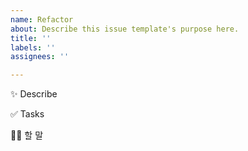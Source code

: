 ```yaml
---
name: Refactor
about: Describe this issue template's purpose here.
title: ''
labels: ''
assignees: ''

---
```


✨ Describe

✅ Tasks

🙋🏻 할 말
